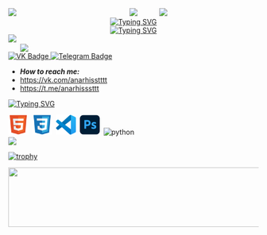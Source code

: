  <div id="header" >
<img src = "https://media0.giphy.com/media/v1.Y2lkPTc5MGI3NjExM3ZmcGRldWE3dWl0NDk3MmRpeXZqOWJ5dXdkOHo3MWNseWxvb2hpdSZlcD12MV9pbnRlcm5hbF9naWZfYnlfaWQmY3Q9cw/2vQBlQkJOyK3u/giphy.gif" width = "200" align="right"/>
<img src = "https://media0.giphy.com/media/v1.Y2lkPTc5MGI3NjExM3ZmcGRldWE3dWl0NDk3MmRpeXZqOWJ5dXdkOHo3MWNseWxvb2hpdSZlcD12MV9pbnRlcm5hbF9naWZfYnlfaWQmY3Q9cw/2vQBlQkJOyK3u/giphy.gif" width = "200" 
align="left"/>
  </div>

 <div id="header" align="center">
  <img src= "https://i.giphy.com/media/v1.Y2lkPTc5MGI3NjExN2EzY2lmemdzeXFrNGhscXFzdzVka3BtNWJzNjdqdmJ2Y2MyeGR4bCZlcD12MV9pbnRlcm5hbF9naWZfYnlfaWQmY3Q9dHM/ajyEaV051L5zgjG9JU/giphy.gif" width="160"/>
 </div>

 <div class = "a" align="center">
 <a href="https://git.io/typing-svg"><img src="https://readme-typing-svg.herokuapp.com?font=Abril+Fatface&size=50&duration=4998&pause=1000&color=000000&width=536&height=70&lines=++++My+name+is+Yaroslava" alt="Typing SVG" /></a>
 </div>

 <div class = "a" align="center">
 <a href="https://git.io/typing-svg"><img src="https://readme-typing-svg.herokuapp.com?font=Abril+Fatface&size=28&duration=4998&pause=1000&color=000000&width=436&lines=I+am+a+beginner+programmer." alt="Typing SVG" /></a>
   <div id="header" align="left">
  <img src= "https://media2.giphy.com/media/v1.Y2lkPTc5MGI3NjExOWU1OTE5cTRjM3pudTlqbDByZ3FldndiN3hkeWJjNjV3azIwN2k5aCZlcD12MV9pbnRlcm5hbF9naWZfYnlfaWQmY3Q9Zw/bYUbS6XYDi3Ze/giphy.gif" width="760"/>
</div>
 </div>
 <div id="header" >
<img src = "https://media4.giphy.com/media/v1.Y2lkPTc5MGI3NjExbGo0bnBtdTk4aGt1cXBmYWhmMHQ1ZGJibWtlNnNrajN0MmZmdTF2bSZlcD12MV9pbnRlcm5hbF9naWZfYnlfaWQmY3Q9cw/Y2RIuV8Al7KzLdBhBD/giphy.gif" width = "480" align="right"/>
  </div>



<div id="badges">
  <a href="https://vk.com/anarhisstttt">
    <img src="https://img.shields.io/badge/VK-blue?style=for-the-badge&logo=vk&logoColor=white" alt="VK Badge"/>
  </a>
  <a href="https://t.me/anarhisssttt">
    <img src="https://img.shields.io/badge/Telegram-red?style=for-the-badge&logo=tg&logoColor=white" alt="Telegram Badge"/>
  </a>
</div>
  
- ***How to reach me:***
- https://vk.com/anarhisstttt
- https://t.me/anarhisssttt  



<a href="https://git.io/typing-svg"><img src="https://readme-typing-svg.herokuapp.com?font=Abril+Fatface&size=25&duration=4998&pause=1000&color=000000&width=336&lines=Languages+and+tools." alt="Typing SVG" /></a>
<div>
<img src= "https://raw.githubusercontent.com/devicons/devicon/ca28c779441053191ff11710fe24a9e6c23690d6/icons/html5/html5-original.svg"; title="html" alt ="html" width="40" height="40"/>&nbsp;
<img src= "https://raw.githubusercontent.com/devicons/devicon/ca28c779441053191ff11710fe24a9e6c23690d6/icons/css3/css3-original.svg"; title="css" alt ="css" width="40" height="40"/>&nbsp;
<img src="https://raw.githubusercontent.com/devicons/devicon/ca28c779441053191ff11710fe24a9e6c23690d6/icons/vscode/vscode-original.svg"; title="vscode" alt="vscode" width="40" height="40"/>&nbsp;
<img src="https://raw.githubusercontent.com/devicons/devicon/ca28c779441053191ff11710fe24a9e6c23690d6/icons/photoshop/photoshop-original.svg"; title="photoshop" alt="photoshop" width="40" 
height="40"/>&nbsp;
<img src="https://img.icons8.com/?size=100&id=13441&format=png&color=000000"; title="python" alt="python" width="40" height="40"/>&nbsp;
</div>  <div id="img" > <img src = "https://media4.giphy.com/media/v1.Y2lkPTc5MGI3NjExaXhwdXltdml6d3hjbjM4eXp1aHZwZjRicG4xZXB2Yzh0YWcwYTAzcSZlcD12MV9pbnRlcm5hbF9naWZfYnlfaWQmY3Q9cw/xqIGnIgH7HKFZXHm7E/giphy.gif" width = "220" align="center"/></div>

[![trophy](https://github-profile-trophy.vercel.app/?username=yaroslavagrebeneva)](https://github.com/ryo-ma/github-profile-trophy) <div id="header1" align="right">

  <img src="https://render.gitanimals.org/lines/{yaroslavagrebeneva}?pet-id=03" width="1000" height="120"/>

